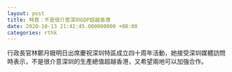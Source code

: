 ```yaml
---
layout: post
title: 特首：不是很介意深圳GDP超越香港
date: 2020-10-13 21:42:45.000000000 +08:00
categories: rthk
---
```


行政長官林鄭月娥明日出席慶祝深圳特區成立四十周年活動，她接受深圳媒體訪問時表示，不是很介意深圳的生產總值超越香港，又希望兩地可以加強合作。
